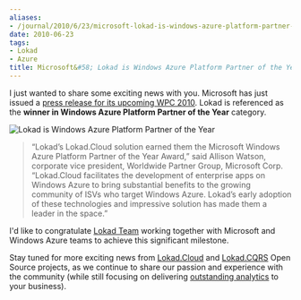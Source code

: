 ```yaml
---
aliases:
- /journal/2010/6/23/microsoft-lokad-is-windows-azure-platform-partner-of-the-yea.html/index.html
date: 2010-06-23
tags:
- Lokad
- Azure
title: Microsoft&#58; Lokad is Windows Azure Platform Partner of the Year
---
```

<p>I just wanted to share some exciting news with you. Microsoft has just issued a <a href="http://www.microsoft.com/presspass/events/wpc/materials.aspx" target="_blank" class="offsite-link-inline">press release for its upcoming WPC 2010</a>. Lokad is referenced as the <strong>winner in Windows Azure Platform Partner of the Year</strong> category.</p>

<p><span class="full-image-block ssNonEditable"><span><img src="/storage/uploads/2010/06/2010-06-26_WinAzurePlatform_Win_Color.jpg" alt="Lokad is Windows Azure Platform Partner of the Year"/></span></span></p>

<blockquote>
  <p>“Lokad’s Lokad.Cloud solution earned them the Microsoft Windows Azure Platform Partner of the Year Award,” said Allison Watson, corporate vice president, Worldwide Partner Group, Microsoft Corp. “Lokad.Cloud facilitates the development of enterprise apps on Windows Azure to bring substantial benefits to the growing community of ISVs who target Windows Azure. Lokad’s early adoption of these technologies and impressive solution has made them a leader in the space.”</p>
</blockquote>

<p>I'd like to congratulate <a href="http://www.lokad.com/AboutUs.ashx" target="_blank" class="offsite-link-inline">Lokad Team</a> working together with Microsoft and Windows Azure teams to achieve this significant milestone. </p>

<p>Stay tuned for more exciting news from <a href="http://code.google.com/p/lokad-cloud/" target="_blank" class="offsite-link-inline">Lokad.Cloud</a> and <a href="http://code.google.com/p/lokad-cqrs/" target="_blank" class="offsite-link-inline">Lokad.CQRS</a> Open Source projects, as we continue to share our passion and experience with the community (while still focusing on delivering <a href="http://www.lokad.com/forecasting-technology.ashx" target="_blank" class="offsite-link-inline">outstanding analytics</a> to your business).</p>


